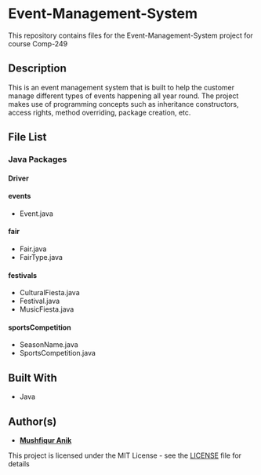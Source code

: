 # Event-Management-System
This repository contains files for the Event-Management-System project for course Comp-249

## Description 
This is an event management system that is built to help the customer manage different types of events happening all year round. The project makes use of programming concepts such as inheritance constructors, access rights, method overriding, package creation, etc. 

## File List

### Java Packages

#### Driver

#### events
* Event.java

#### fair 
* Fair.java
* FairType.java 

#### festivals 
* CulturalFiesta.java
* Festival.java
* MusicFiesta.java

#### sportsCompetition
* SeasonName.java
* SportsCompetition.java

## Built With 
* Java 

## Author(s)

* [**Mushfiqur Anik**](https://github.com/mushfiqur-anik)

This project is licensed under the MIT License - see the [LICENSE](LICENSE) file for details
